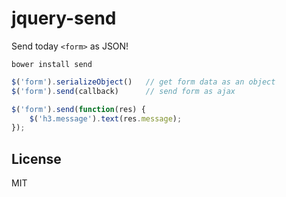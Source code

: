 jquery-send
=======

Send today `<form>` as JSON!

`bower install send`

```js
$('form').serializeObject()   // get form data as an object
$('form').send(callback)      // send form as ajax

$('form').send(function(res) {
    $('h3.message').text(res.message);
});
```

License
----
MIT
